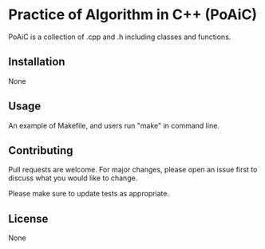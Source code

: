 # Practice of Algorithm in C++ (PoAiC)

PoAiC is a collection of .cpp and .h including classes and functions.

## Installation

None


## Usage

An example of Makefile, and users run "make" in command line.


## Contributing

Pull requests are welcome. For major changes, please open an issue first to discuss what you would like to change.

Please make sure to update tests as appropriate.

## License

None
